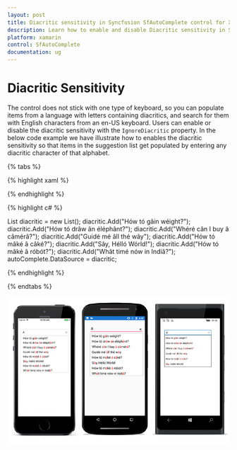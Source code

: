 ```yaml
---
layout: post
title: Diacritic sensitivity in Syncfusion SfAutoComplete control for Xamarin.Forms
description: Learn how to enable and disable Diacritic sensitivity in SfAutoComplete
platform: xamarin
control: SfAutoComplete
documentation: ug
---
```

# Diacritic Sensitivity

The control does not stick with one type of keyboard, so you can populate items from a language with letters containing diacritics, and search for them with English characters from an en-US keyboard. Users can enable or disable the diacritic sensitivity with the `IgnoreDiacritic` property. In the below code example we have illustrate how to enables the diacritic sensitivity so that items in the suggestion list get populated by entering any diacritic character of that alphabet.

{% tabs %}

{% highlight xaml %}

<StackLayout VerticalOptions="Start" HorizontalOptions="Start" Padding="30">
    <auto:SfAutoComplete HeightRequest="40" x:Name="autoComplete" TextHighlightMode="MultipleOccurrence" SuggestionMode="Contains" HighlightedTextColor="Red" IgnoreDiacritic="false"  /> 
</StackLayout>                   


{% endhighlight %}

{% highlight c# %}

List<String> diacritic = new List<String>();
diacritic.Add("Hów tó gâin wéight?");
diacritic.Add("Hów tó drâw ân éléphânt?");
diacritic.Add("Whéré cân I buy â câmérâ?");
diacritic.Add("Guidé mé âll thé wây");
diacritic.Add("Hów tó mâké â câké?");
diacritic.Add("Sây, Hélló Wórld!");
diacritic.Add("Hów tó mâké â róbót?");
diacritic.Add("Whât timé nów in Indiâ?");
autoComplete.DataSource = diacritic;

{% endhighlight %}

{% endtabs %}

![](images/Diacritic-Sensitivity/Diacritic.png)

